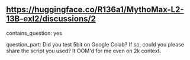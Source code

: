## https://huggingface.co/R136a1/MythoMax-L2-13B-exl2/discussions/2

contains_question: yes

question_part: Did you test 5bit on Google Colab? If so, could you please share the script you used? It OOM'd for me even on 2k context.